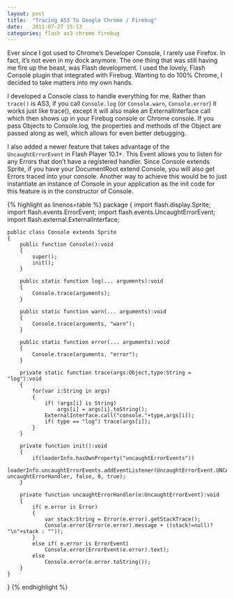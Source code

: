 ```yaml
---
layout: post
title:  "Tracing AS3 To Google Chrome / Firebug"
date:   2011-07-27 15:13
categories: flash as3 chrome firebug
---
```


Ever since I got used to Chrome’s Developer Console, I rarely use Firefox. In fact, it’s not even in my dock anymore. The one thing that was still having me fire up the beast, was Flash development. I used the lovely, Flash Console plugin that integrated with Firebug.  Wanting to do 100% Chrome, I decided to take matters into my own hands.

I developed a Console class to handle everything for me. Rather than `trace()` is AS3, if you call `Console.log` (or `Console.warn`, `Console.error`) it works just like trace(), except it will also make an ExternalInterface call which then shows up in your Firebug console or Chrome console. If you pass Objects to Console.log, the properties and methods of the Object are passed along as well, which allows for even better debugging.

I also added a newer feature that takes advantage of the `UncaughtErrorEvent` in Flash Player 10.1+. This Event allows you to listen for any Errors that don’t have a registered handler. Since Console extends Sprite, if you have your DocumentRoot extend Console, you will also get Errors traced into your console. Another way to achieve this would be to just instantiate an instance of Console in your application as the init code for this feature is in the constructor of Console.

{% highlight as linenos=table %}
package
{
    import flash.display.Sprite;
    import flash.events.ErrorEvent;
    import flash.events.UncaughtErrorEvent;
    import flash.external.ExternalInterface;

    public class Console extends Sprite
    {
        public function Console():void
        {
            super();
            init();
        }

        public static function log(... arguments):void
        {
            Console.trace(arguments);
        }

        public static function warn(... arguments):void
        {
            Console.trace(arguments, "warn");
        }

        public static function error(... arguments):void
        {
            Console.trace(arguments, "error");
        }

        private static function trace(args:Object,type:String = "log"):void
        {
            for(var i:String in args)
            {
                if( !args[i] is String)
                    args[i] = args[i].toString();
                ExternalInterface.call("console."+type,args[i]);
                if( type == "log") trace(args[i]);
            }
        }

        private function init():void
        {
            if(loaderInfo.hasOwnProperty("uncaughtErrorEvents"))
                loaderInfo.uncaughtErrorEvents.addEventListener(UncaughtErrorEvent.UNCAUGHT_ERROR, uncaughtErrorHandler, false, 0, true);
        }

        private function uncaughtErrorHandler(e:UncaughtErrorEvent):void
        {
            if( e.error is Error)
            {
                var stack:String = Error(e.error).getStackTrace();
                Console.error(Error(e.error).message + ((stack!=null)? "\n"+stack : ""));
            }
            else if( e.error is ErrorEvent)
                Console.error(ErrorEvent(e.error).text);
            else
                Console.error(e.error.toString());
        }
    }
}
{% endhighlight %}
